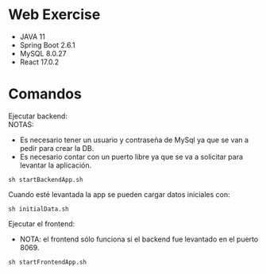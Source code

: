 # Web Exercise
* JAVA 11
* Spring Boot 2.6.1
* MySQL 8.0.27
* React 17.0.2


# Comandos
Ejecutar backend:
<br>
NOTAS:
* Es necesario tener un usuario y contraseña de MySql ya que se van a pedir para crear la DB.
* Es necesario contar con un puerto libre ya que se va a solicitar para levantar la aplicación.
```
sh startBackendApp.sh
```


Cuando esté levantada la app se pueden cargar datos iniciales con:
```
sh initialData.sh
```


Ejecutar el frontend:
* NOTA: el frontend sólo funciona si el backend fue levantado en el puerto 8069.
```
sh startFrontendApp.sh
```    
